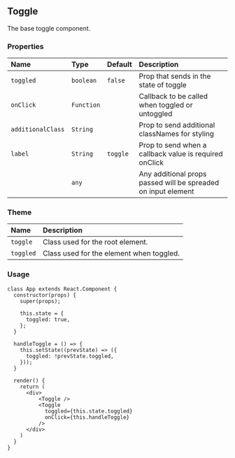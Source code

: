 ## Toggle

The base toggle component.

### Properties
| Name | Type | Default | Description |
|:-----|:-----|:-----|:-----|
| `toggled` | `boolean` | `false` | Prop that sends in the state of toggle |
| `onClick` | `Function` | &nbsp; | Callback to be called when toggled or untoggled |
| `additionalClass` | `String` | &nbsp; | Prop to send additional classNames for styling |
| `label` | `String` | `toggle` | Prop to send when a callback value is required onClick |
| &nbsp; | `any` | &nbsp; | Any additional props passed will be spreaded on input element |


### Theme

| Name     | Description|
|:---------|:-----------|
| `toggle`   | Class used for the root element.|
| `toggled`   | Class used for the element when toggled.|

### Usage
```
class App extends React.Component {
  constructor(props) {
    super(props);

    this.state = {
      toggled: true,
    };
  }

  handleToggle = () => {
    this.setState((prevState) => ({
      toggled: !prevState.toggled,
    }));
  }

  render() {
    return (
      <div>
          <Toggle />
          <Toggle 
            toggled={this.state.toggled}
            onClick={this.handleToggle}
          />
      </div>
    )
  }
}
```
